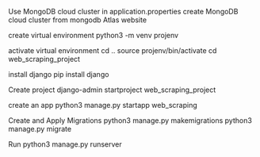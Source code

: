 Use MongoDB cloud cluster in application.properties
create MongoDB cloud cluster from mongodb Atlas website

create virtual environment
    python3 -m venv projenv 

activate virtual environment
    cd ..
    source projenv/bin/activate
    cd web_scraping_project


install django
    pip install django

Create project
	django-admin startproject web_scraping_project

create an app
    python3 manage.py startapp web_scraping

Create and Apply Migrations
    python3 manage.py makemigrations
    python3 manage.py migrate

Run
	python3 manage.py runserver
